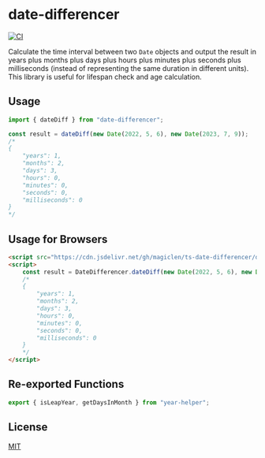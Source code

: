 date-differencer
==========

[![CI](https://github.com/magiclen/ts-date-differencer/actions/workflows/ci.yml/badge.svg)](https://github.com/magiclen/ts-date-differencer/actions/workflows/ci.yml)

Calculate the time interval between two `Date` objects and output the result in years plus months plus days plus hours plus minutes plus seconds plus milliseconds (instead of representing the same duration in different units). This library is useful for lifespan check and age calculation.

## Usage

```typescript
import { dateDiff } from "date-differencer";

const result = dateDiff(new Date(2022, 5, 6), new Date(2023, 7, 9));
/*
{
    "years": 1,
    "months": 2,
    "days": 3,
    "hours": 0,
    "minutes": 0,
    "seconds": 0,
    "milliseconds": 0
}
*/
```

## Usage for Browsers

```html
<script src="https://cdn.jsdelivr.net/gh/magiclen/ts-date-differencer/dist/date-differencer.min.js"></script>
<script>
    const result = DateDifferencer.dateDiff(new Date(2022, 5, 6), new Date(2023, 7, 9));
    /*
    {
        "years": 1,
        "months": 2,
        "days": 3,
        "hours": 0,
        "minutes": 0,
        "seconds": 0,
        "milliseconds": 0
    }
    */
</script>
```

## Re-exported Functions

```typescript
export { isLeapYear, getDaysInMonth } from "year-helper";
```

## License

[MIT](LICENSE)